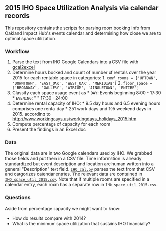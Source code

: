 ## 2015 IHO Space Utilization Analysis via calendar records
This repository contains the scripts for parsing room booking info from Oakland Impact Hub's events calendar and determining how close we are to optimal space utilization.

### Workflow
  1. Parse the text from IHO Google Calendars into a CSV file with [gcal2excel](https://www.gcal2excel.com)
  2. Determine hours booked and count of number of rentals over the year 2015 for each rentable space in categories:
    1. `conf_rooms = ['UPTOWN', 'DOWNTOWN', 'EAST_OAK', 'WEST_OAK', 'MERIDIAN']`
    2. `floor_space = ['BROADWAY', 'GALLERY', 'ATRIUM', 'JINGLETOWN', 'ENTIRE']`
  3. Classify each space usage event as
    * `DAY`: Events beginning 8:00 - 17:30
    * `EVENING`: "         " 17:30 - 24:00
  4. Determine rental capacity of IHO:
    *  9.5 day hours and 6.5 evening hours comprises one rental day
    * 251 work days and 105 weekend days in 2015, according to http://www.workingdays.us/workingdays_holidays_2015.htm
  5. Compute percentage of capacity for each room
  6. Present the findings in an Excel doc


### Data
The original data are in two Google calendars used by IHO.  We grabbed those fields and put them in a CSV file.  Time information is already standardized but event description and location are human written into a general "Description" text field.  [`IHO_cal.py`](IHO_cal.py) parses the text from that CSV and catgorizes calendar entries.  The relevant data are contained in [`IHO_space_util_2015.csv`](IHO_space_util_2015.csv). Note that if multiple rooms are specified in a calendar entry, each room has a separate row in `IHO_space_util_2015.csv`.


### Questions
Aside from percentage capacity we might want to know:
  * How do results compare with 2014?
  * What is the minimum space utilization that sustains IHO financially?

